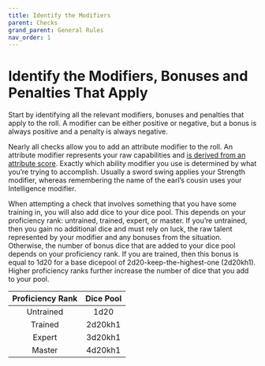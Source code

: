 ```yaml
---
title: Identify the Modifiers
parent: Checks
grand_parent: General Rules
nav_order: 1
---
```


# Identify the Modifiers, Bonuses and Penalties That Apply
Start by identifying all the relevant modifiers, bonuses and penalties that apply to the roll. A modifier can be either positive or negative, but a bonus is always positive and a penalty is always negative.

Nearly all checks allow you to add an attribute modifier to the roll. An attribute modifier represents your raw capabilities and [is derived from an attribute score](https://stormchaserroleplaying.com/stormchaserRPG/Attributes/Scores/). Exactly which ability modifier you use is determined by what you’re trying to accomplish. Usually a sword swing applies your Strength modifier, whereas remembering the name of the earl’s cousin uses your Intelligence modifier.

When attempting a check that involves something that you have some training in, you will also add dice to your dice pool. This depends on your proficiency rank: untrained, trained, expert, or master. If you’re untrained, then you gain no additional dice and must rely on luck, the raw talent represented by your modifier and any bonuses from the situation. Otherwise, the number of bonus dice that are added to your dice pool depends on your proficiency rank. If you are trained, then this bonus is equal to 1d20 for a base dicepool of 2d20-keep-the-highest-one (2d20kh1). Higher proficiency ranks further increase the number of dice that you add to your pool.

| Proficiency Rank | Dice Pool |
|:----------------:|:---------:|
| Untrained | 1d20    |
| Trained   | 2d20kh1 |
| Expert    | 3d20kh1 |
| Master    | 4d20kh1 |
